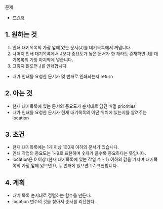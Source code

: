 문제
- [프린터](https://programmers.co.kr/learn/courses/30/lessons/42587)

## 1. 원하는 것
1. 인쇄 대기목록의 가장 앞에 있는 문서(J)를 대기목록에서 꺼냅니다.
2. 나머지 인쇄 대기목록에서 J보다 중요도가 높은 문서가 한 개라도 존재하면 J를 대기목록의 가장 마지막에 넣습니다.
3. 그렇지 않으면 J를 인쇄합니다.

- 내가 인쇄를 요청한 문서가 몇 번째로 인쇄되는지 return

## 2. 아는 것
- 현재 대기목록에 있는 문서의 중요도가 순서대로 담긴 배열 priorities
- 내가 인쇄를 요청한 문서가 현재 대기목록의 어떤 위치에 있는지를 알려주는 location

## 3. 조건
- 현재 대기목록에는 1개 이상 100개 이하의 문서가 있습니다.
- 인쇄 작업의 중요도는 1~9로 표현하며 숫자가 클수록 중요하다는 뜻입니다.
- location은 0 이상 (현재 대기목록에 있는 작업 수 - 1) 이하의 값을 가지며 대기목록의 가장 앞에 있으면 0, 두 번째에 있으면 1로 표현합니다.

## 4. 계획
- 대기 목록 순서대로 정렬하는 함수를 만든다.
- location 변수의 것을 찾아서 순서를 리턴한다.